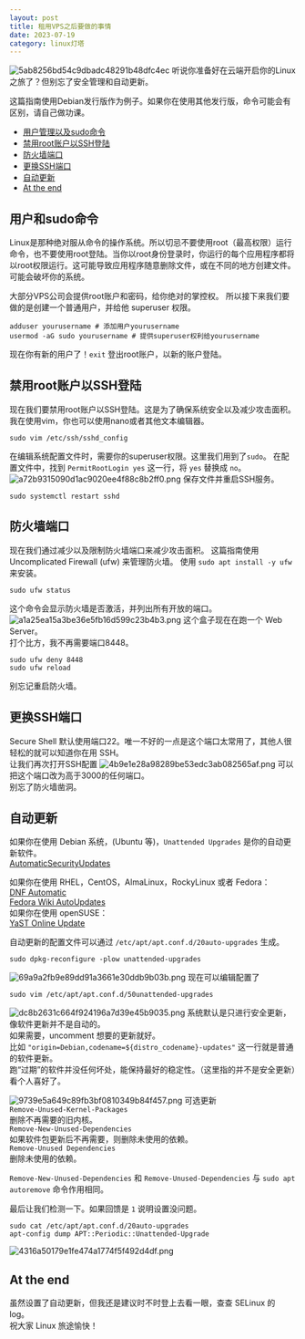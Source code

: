 ```yaml
---
layout: post
title: 租用VPS之后要做的事情
date: 2023-07-19
category: linux灯塔
---
```

![5ab8256bd54c9dbadc48291b48dfc4ec](/assets/img/5ab8256bd54c9dbadc48291b48dfc4ec.webp)
听说你准备好在云端开启你的Linux之旅了？但别忘了安全管理和自动更新。

这篇指南使用Debian发行版作为例子。如果你在使用其他发行版，命令可能会有区别，请自己做功课。

- [用户管理以及sudo命令](#用户和sudo命令)
- [禁用root账户以SSH登陆](#禁用root账户以ssh登陆)
- [防火墙端口](#防火墙端口)
- [更换SSH端口](#更换ssh端口)
- [自动更新](#自动更新)
- [At the end](#at-the-end)

## 用户和sudo命令
Linux是那种绝对服从命令的操作系统。所以切忌不要使用root（最高权限）运行命令，也不要使用root登陆。当你以root身份登录时，你运行的每个应用程序都将以root权限运行。这可能导致应用程序随意删除文件，或在不同的地方创建文件。可能会破坏你的系统。

大部分VPS公司会提供root账户和密码，给你绝对的掌控权。
所以接下来我们要做的是创建一个普通用户，并给他 superuser 权限。
```
adduser yourusername # 添加用户yourusername
usermod -aG sudo yourusername # 提供superuser权利给yourusername
```
现在你有新的用户了！`exit` 登出root账户，以新的账户登陆。

## 禁用root账户以SSH登陆
现在我们要禁用root账户以SSH登陆。这是为了确保系统安全以及减少攻击面积。  
我在使用vim，你也可以使用nano或者其他文本编辑器。
```
sudo vim /etc/ssh/sshd_config
```
在编辑系统配置文件时，需要你的superuser权限。这里我们用到了`sudo`。
在配置文件中，找到 `PermitRootLogin yes` 这一行，将 `yes` 替换成 `no`。
![a72b9315090d1ac9020ee4f88c8b2ff0.png](/assets/a72b9315090d1ac9020ee4f88c8b2ff0.webp)
保存文件并重启SSH服务。
```
sudo systemctl restart sshd
```

## 防火墙端口
现在我们通过减少以及限制防火墙端口来减少攻击面积。
这篇指南使用 Uncomplicated Firewall (ufw) 来管理防火墙。
使用 `sudo apt install -y ufw` 来安装。
```
sudo ufw status
```
这个命令会显示防火墙是否激活，并列出所有开放的端口。
![a1a25ea15a3be36e5fb16d599c23b4b3.png](/assets/a1a25ea15a3be36e5fb16d599c23b4b3.webp)
这个盒子现在在跑一个 Web Server。  
打个比方，我不再需要端口8448。
```
sudo ufw deny 8448
sudo ufw reload
```
别忘记重启防火墙。

## 更换SSH端口
Secure Shell 默认使用端口22。唯一不好的一点是这个端口太常用了，其他人很轻松的就可以知道你在用 SSH。  
让我们再次打开SSH配置
![4b9e1e28a98289be53edc3ab082565af.png](/assets/4b9e1e28a98289be53edc3ab082565af.webp)
可以把这个端口改为高于3000的任何端口。  
别忘了防火墙凿洞。

## 自动更新
如果你在使用 Debian 系统，(Ubuntu 等)，`Unattended Upgrades` 是你的自动更新软件。  
[AutomaticSecurityUpdates](https://help.ubuntu.com/community/AutomaticSecurityUpdates)

如果你在使用 RHEL，CentOS，AlmaLinux，RockyLinux 或者 Fedora：  
[DNF Automatic](https://dnf.readthedocs.io/en/latest/automatic.html)  
[Fedora Wiki AutoUpdates](https://www.fedoraproject.org/wiki/AutoUpdates)  
如果你在使用 openSUSE：  
[YaST Online Update](https://en.opensuse.org/YaST_Online_Update)

自动更新的配置文件可以通过 `/etc/apt/apt.conf.d/20auto-upgrades` 生成。
```
sudo dpkg-reconfigure -plow unattended-upgrades
```
![69a9a2fb9e89dd91a3661e30ddb9b03b.png](/assets/69a9a2fb9e89dd91a3661e30ddb9b03b.webp)
现在可以编辑配置了
```
sudo vim /etc/apt/apt.conf.d/50unattended-upgrades
```
![dc8b2631c664f924196a7d39e45b9035.png](/assets/dc8b2631c664f924196a7d39e45b9035.webp)
系统默认是只进行安全更新，像软件更新并不是自动的。  
如果需要，uncomment 想要的更新就好。  
比如 `"origin=Debian,codename=${distro_codename}-updates"` 这一行就是普通的软件更新。  
跑“过期”的软件并没任何坏处，能保持最好的稳定性。（这里指的并不是安全更新）看个人喜好了。 

![9739e5a649c89fb3bf0810349b84f457.png](/assets/9739e5a649c89fb3bf0810349b84f457.webp)
可选更新  
`Remove-Unused-Kernel-Packages`  
删除不再需要的旧内核。  
`Remove-New-Unused-Dependencies`  
如果软件包更新后不再需要，则删除未使用的依赖。  
`Remove-Unused Dependencies`  
删除未使用的依赖。

`Remove-New-Unused-Dependencies` 和 `Remove-Unused-Dependencies` 与 `sudo apt autoremove` 命令作用相同。

最后让我们检测一下。如果回馈是 `1` 说明设置没问题。
```
sudo cat /etc/apt/apt.conf.d/20auto-upgrades
apt-config dump APT::Periodic::Unattended-Upgrade
```
![4316a50179e1fe474a1774f5f492d4df.png](/assets/4316a50179e1fe474a1774f5f492d4df.webp)

## At the end
虽然设置了自动更新，但我还是建议时不时登上去看一眼，查查 SELinux 的 log。  
祝大家 Linux 旅途愉快！ 
